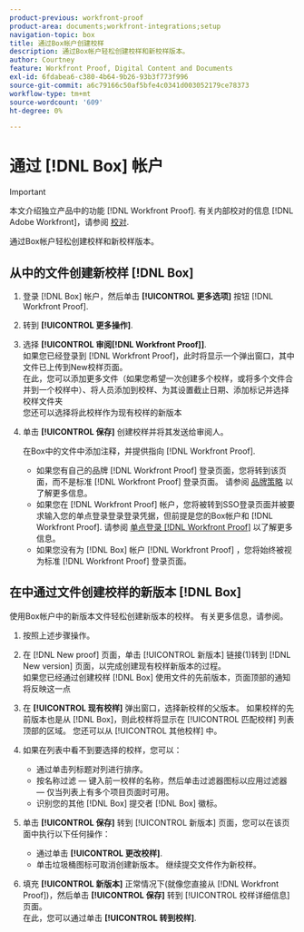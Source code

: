 ```yaml
---
product-previous: workfront-proof
product-area: documents;workfront-integrations;setup
navigation-topic: box
title: 通过Box帐户创建校样
description: 通过Box帐户轻松创建校样和新校样版本。
author: Courtney
feature: Workfront Proof, Digital Content and Documents
exl-id: 6fdabea6-c380-4b64-9b26-93b3f773f996
source-git-commit: a6c79166c50af5bfe4c0341d003052179ce78373
workflow-type: tm+mt
source-wordcount: '609'
ht-degree: 0%

---
```


# 通过 [!DNL Box] 帐户

>[!IMPORTANT]
>
>本文介绍独立产品中的功能 [!DNL Workfront Proof]. 有关内部校对的信息 [!DNL Adobe Workfront]，请参阅 [校对](../../../review-and-approve-work/proofing/proofing.md).

通过Box帐户轻松创建校样和新校样版本。

## 从中的文件创建新校样 [!DNL Box]

1. 登录 [!DNL Box] 帐户，然后单击 **[!UICONTROL 更多选项]** 按钮 [!DNL Workfront Proof].
1. 转到 **[!UICONTROL 更多操作]**.
1. 选择 **[!UICONTROL 审阅[!DNL Workfront Proof]]**.\
   如果您已经登录到 [!DNL Workfront Proof]，此时将显示一个弹出窗口，其中文件已上传到New校样页面。\
   在此，您可以添加更多文件（如果您希望一次创建多个校样，或将多个文件合并到一个校样中）、将人员添加到校样、为其设置截止日期、添加标记并选择校样文件夹\
   您还可以选择将此校样作为现有校样的新版本

1. 单击 **[!UICONTROL 保存]** 创建校样并将其发送给审阅人。

   在Box中的文件中添加注释，并提供指向 [!DNL Workfront Proof].

   * 如果您有自己的品牌 [!DNL Workfront Proof] 登录页面，您将转到该页面，而不是标准 [!DNL Workfront Proof] 登录页面。 请参阅 [品牌策略](https://support.workfront.com/hc/en-us/sections/115000921208-Branding) 以了解更多信息。
   * 如果您在 [!DNL Workfront Proof] 帐户，您将被转到SSO登录页面并被要求输入您的单点登录登录登录凭据，但前提是您的Box帐户和 [!DNL Workfront Proof]. 请参阅 [单点登录 [!DNL Workfront Proof]](../../../workfront-proof/wp-acct-admin/managing-security/single-sign-on-overview.md) 以了解更多信息。
   * 如果您没有为 [!DNL Box] 帐户 [!DNL Workfront Proof] ，您将始终被视为标准 [!DNL Workfront Proof] 登录页面。

## 在中通过文件创建校样的新版本 [!DNL Box]

使用Box帐户中的新版本文件轻松创建新版本的校样。 有关更多信息，请参阅。

1. 按照上述步骤操作。
1. 在 [!DNL New proof] 页面，单击 [!UICONTROL 新版本] 链接(1)转到 [!DNL New version] 页面，以完成创建现有校样新版本的过程。\
   如果您已经通过创建校样 [!DNL Box] 使用文件的先前版本，页面顶部的通知将反映这一点
1. 在 **[!UICONTROL 现有校样]** 弹出窗口，选择新校样的父版本。 如果校样的先前版本也是从 [!DNL Box]，则此校样将显示在 [!UICONTROL 匹配校样] 列表顶部的区域。 您还可以从 [!UICONTROL 其他校样] 中。
1. 如果在列表中看不到要选择的校样，您可以：

   * 通过单击列标题对列进行排序。
   * 按名称过滤 — 键入前一校样的名称，然后单击过滤器图标以应用过滤器 — 仅当列表上有多个项目页面时可用。
   * 识别您的其他 [!DNL Box] 提交者 [!DNL Box] 徽标。

1. 单击 **[!UICONTROL 保存]** 转到 [!UICONTROL 新版本] 页面，您可以在该页面中执行以下任何操作：

   * 通过单击 **[!UICONTROL 更改校样]**.
   * 单击垃圾桶图标可取消创建新版本。 继续提交文件作为新校样。

1. 填充 **[!UICONTROL 新版本]** 正常情况下(就像您直接从 [!DNL Workfront Proof])，然后单击 **[!UICONTROL 保存]** 转到 [!UICONTROL 校样详细信息] 页面。\
   在此，您可以通过单击 **[!UICONTROL 转到校样]**.
